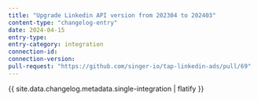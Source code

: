 ```yaml
---
title: "Upgrade Linkedin API version from 202304 to 202403"
content-type: "changelog-entry"
date: 2024-04-15
entry-type: 
entry-category: integration
connection-id: 
connection-version: 
pull-request: "https://github.com/singer-io/tap-linkedin-ads/pull/69"
---
```

{{ site.data.changelog.metadata.single-integration | flatify }}